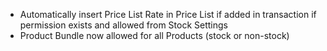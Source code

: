 - Automatically insert Price List Rate in Price List if added in transaction if permission exists and allowed from Stock Settings
- Product Bundle now allowed for all Products (stock or non-stock)
